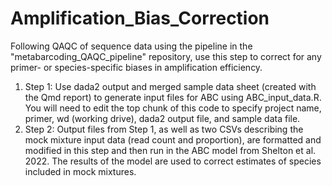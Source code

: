 # Amplification_Bias_Correction
Following QAQC of sequence data using the pipeline in the "metabarcoding_QAQC_pipeline" repository, use this step to correct for any primer- or species-specific biases in amplification efficiency.

1. Step 1: Use dada2 output and merged sample data sheet (created with the Qmd report) to generate input files for ABC using ABC_input_data.R. You will need to edit the top chunk of this code to specify project name, primer, wd (working drive), dada2 output file, and sample data file.
2. Step 2: Output files from Step 1, as well as two CSVs describing the mock mixture input data (read count and proportion), are formatted and modified in this step and then run in the ABC model from Shelton et al. 2022. The results of the model are used to correct estimates of species included in mock mixtures. 
